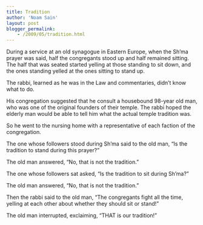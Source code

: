 ```yaml
---
title: Tradition
author: 'Noam Sain'
layout: post
blogger_permalink:
    - /2009/05/tradition.html
---
```


During a service at an old synagogue in Eastern Europe, when the Sh’ma prayer was said, half the congregants stood up and half remained sitting. The half that was seated started yelling at those standing to sit down, and the ones standing yelled at the ones sitting to stand up.

The rabbi, learned as he was in the Law and commentaries, didn’t know what to do.

His congregation suggested that he consult a housebound 98-year old man, who was one of the original founders of their temple. The rabbi hoped the elderly man would be able to tell him what the actual temple tradition was.

So he went to the nursing home with a representative of each faction of the congregation.

The one whose followers stood during Sh’ma said to the old man, “Is the tradition to stand during this prayer?”

The old man answered, “No, that is not the tradition.”

The one whose followers sat asked, “Is the tradition to sit during Sh’ma?”

The old man answered, “No, that is not the tradition.”

Then the rabbi said to the old man, “The congregants fight all the time, yelling at each other about whether they should sit or stand!”

The old man interrupted, exclaiming, “THAT is our tradition!”
